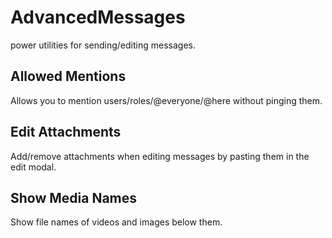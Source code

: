 # AdvancedMessages

power utilities for sending/editing messages.

## Allowed Mentions

Allows you to mention users/roles/@everyone/@here without pinging them.

## Edit Attachments

Add/remove attachments when editing messages by pasting them in the edit modal.

## Show Media Names

Show file names of videos and images below them.

